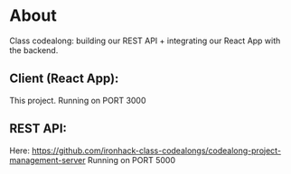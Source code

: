 # About

Class codealong: building our REST API + integrating our React App with the backend.

## Client (React App):

This project.
Running on PORT 3000


## REST API:

Here: https://github.com/ironhack-class-codealongs/codealong-project-management-server
Running on PORT 5000

